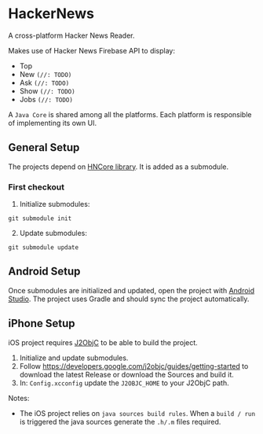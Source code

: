 HackerNews
==========

A cross-platform Hacker News Reader. 

Makes use of Hacker News Firebase API to display:
- Top
- New `(//: TODO)`
- Ask `(//: TODO)`
- Show `(//: TODO)`
- Jobs `(//: TODO)`

A `Java Core` is shared among all the platforms. Each platform is responsible of implementing its own UI.

## General Setup
The projects depend on [HNCore library](https://github.com/ehtd/HNCore). It is added as a submodule.

### First checkout
1. Initialize submodules:

```git submodule init```

2. Update submodules:

```git submodule update```

## Android Setup
Once submodules are initialized and updated, open the project with [Android Studio](https://developer.android.com/studio/index.html). The project uses Gradle and should sync the project automatically.

## iPhone Setup
iOS project requires [J2ObjC](https://developers.google.com/j2objc/) to be able to build the project. 

1. Initialize and update submodules.
2. Follow https://developers.google.com/j2objc/guides/getting-started to download the latest Release or download the Sources and build it.
3. In: `Config.xcconfig` update the `J2OBJC_HOME` to your J2ObjC path.

Notes:
- The iOS project relies on `java sources build rules`. When a `build / run` is triggered the java sources generate the `.h/.m` files required.

